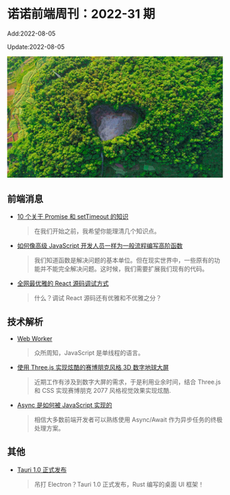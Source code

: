 <!--
 * @Description:
 * @Author: wangfuyuan
 * @Email: wangfuyuan@nnuo.com
 * @Date: 2022-06-12 14:32:06
 * @LastEditors: wangfuyuan
 * @LastEditTime: 2022-08-04 19:39:07
 * @FilePath: \nuofe-weekly1\2022\weekly-31.md
-->

# 诺诺前端周刊：2022-31 期

Add:2022-08-05

Update:2022-08-05

![202231](../images/2022/202231.jpg)

## 前端消息

- [10 个关于 Promise 和 setTimeout 的知识](https://mp.weixin.qq.com/s/8U2mAvVo-44Epqq1enmBcQ)

  > 在我们开始之前，我希望你能理清几个知识点。

- [如何像高级 JavaScript 开发人员一样为一般流程编写高阶函数](https://mp.weixin.qq.com/s/4YRNkBDGsSuN_BG5avmL3g)

  > 我们知道函数是解决问题的基本单位。但在现实世界中，一些原有的功能并不能完全解决问题。这时候，我们需要扩展我们现有的代码。

- [全网最优雅的 React 源码调试方式](https://mp.weixin.qq.com/s/Yfmb11mmvfXg2FlEu7UlXA)

  > 什么？调试 React 源码还有优雅和不优雅之分？

## 技术解析

- [Web Worker](https://mp.weixin.qq.com/s/9AbD90wpH3uhh_agOStsJQ)

  > 众所周知，JavaScript 是单线程的语言。

- [使用 Three.js 实现炫酷的赛博朋克风格 3D 数字地球大屏](https://mp.weixin.qq.com/s/yEXQTg2d8Z6YP9ZKxpewRQ)

  > 近期工作有涉及到数字大屏的需求，于是利用业余时间，结合 Three.js 和 CSS 实现赛博朋克 2077 风格视觉效果实现炫酷.

- [Async 是如何被 JavaScript 实现的](https://mp.weixin.qq.com/s/foGCegy89TEDC2yyGH75pQ)

  > 相信大多数前端开发者可以熟练使用 Async/Await 作为异步任务的终极处理方案。

## 其他

- [Tauri 1.0 正式发布](https://www.oschina.net/news/200150/tauri-1-0-released)

  > 吊打 Electron？Tauri 1.0 正式发布，Rust 编写的桌面 UI 框架！
